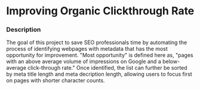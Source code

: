 # Improving Organic Clickthrough Rate

### Description

The goal of this project to save SEO professionals time by automating the process of identifying webpages with metadata that has the most opportunity for improvement. "Most opportunity" is defined here as, "pages with an above average volume of impressions on Google and a below-average click-through rate." Once identified, the list can further be sorted by meta title length and meta decription length, allowing users to focus first on pages with shorter character counts. 


